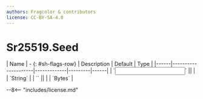 ```yaml
---
authors: Fragcolor & contributors
license: CC-BY-SA-4.0
---
```



# Sr25519.Seed

<div class="sh-parameters" markdown="1">
| Name | - {: #sh-flags-row} | Description | Default | Type |
|------|---------------------|-------------|---------|------|
| `<input>` || | | `String` |
| `<output>` || | | `Bytes` |

</div>



--8<-- "includes/license.md"
